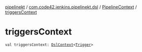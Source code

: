 [pipelinekt](../../index.md) / [com.code42.jenkins.pipelinekt.dsl](../index.md) / [PipelineContext](index.md) / [triggersContext](./triggers-context.md)

# triggersContext

`val triggersContext: `[`DslContext`](../-dsl-context/index.md)`<`[`Trigger`](../../com.code42.jenkins.pipelinekt.core/-trigger.md)`>`
